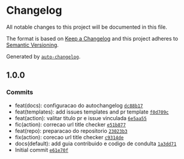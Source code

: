 # Changelog

All notable changes to this project will be documented in this file.

The format is based on [Keep a Changelog](https://keepachangelog.com/en/1.0.0/)
and this project adheres to [Semantic Versioning](https://semver.org/spec/v2.0.0.html).

Generated by [`auto-changelog`](https://github.com/CookPete/auto-changelog).

## 1.0.0

### Commits

- feat(docs): configuracao do autochangelog [`dc88b17`](https://github.com/leoviana00/dio-dp-k8s-deploy-app/commit/dc88b171dd7cfc22ed21e08a67fce4a41b61c360)
- feat(templates): add issues templates and pr template [`f0d709c`](https://github.com/leoviana00/dio-dp-k8s-deploy-app/commit/f0d709ca1afa20fb0f011c86b2339fd795fea4dd)
- feat(action): valitar titulo pr e issue vinculada [`6e5aa55`](https://github.com/leoviana00/dio-dp-k8s-deploy-app/commit/6e5aa557723c437267fd01dd48677da09b6ecf91)
- fic(action): correcao url title checker [`e51b877`](https://github.com/leoviana00/dio-dp-k8s-deploy-app/commit/e51b877db338542ab0388abc5102468cc1768892)
- feat(repo): preparacao do repositorio [`23023b3`](https://github.com/leoviana00/dio-dp-k8s-deploy-app/commit/23023b39f60d74d0ad9a6089363513858fcd92c5)
- fix(action): corecao url title checker [`c9314de`](https://github.com/leoviana00/dio-dp-k8s-deploy-app/commit/c9314dee6c8cd50a34bbf94faa07685762965140)
- docs(default): add guia contribuido e codigo de condulta [`1a3dd71`](https://github.com/leoviana00/dio-dp-k8s-deploy-app/commit/1a3dd71c1c6354922c9594fc03687fba225eeed6)
- Initial commit [`e61e70f`](https://github.com/leoviana00/dio-dp-k8s-deploy-app/commit/e61e70fbc2819bdacea4211958b0ec474a1a66ec)
